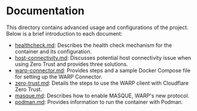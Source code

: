 # Documentation

This directory contains advanced usage and configurations of the project. Below is a brief introduction to each document:

- [healthcheck.md](healthcheck.md): Describes the health check mechanism for the container and its configuration.
- [host-connectivity.md](host-connectivity.md): Discusses potential host connectivity issue when using Zero Trust and provides three solutions.
- [warp-connector.md](warp-connector.md): Provides steps and a sample Docker Compose file for setting up the WARP Connector.
- [zero-trust.md](zero-trust.md): Details the steps to use the WARP client with Cloudflare Zero Trust.
- [masque.md](masque.md): Describes how to enable MASQUE, WARP's new protocol.
- [podman.md](podman.md): Provides information to run the container with Podman.

